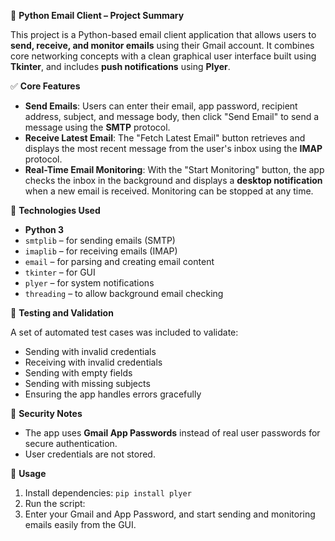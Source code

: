 📧 **Python Email Client – Project Summary**

This project is a Python-based email client application that allows users to **send, receive, and monitor emails** using their Gmail account. It combines core networking concepts with a clean graphical user interface built using **Tkinter**, and includes **push notifications** using **Plyer**.

✅ **Core Features**

- **Send Emails**: Users can enter their email, app password, recipient address, subject, and message body, then click "Send Email" to send a message using the **SMTP** protocol. 
- **Receive Latest Email**: The "Fetch Latest Email" button retrieves and displays the most recent message from the user's inbox using the **IMAP** protocol.
- **Real-Time Email Monitoring**: With the "Start Monitoring" button, the app checks the inbox in the background and displays a **desktop notification** when a new email is received. Monitoring can be stopped at any time.

🧰 **Technologies Used**

- **Python 3**
- `smtplib` – for sending emails (SMTP)
- `imaplib` – for receiving emails (IMAP)
- `email` – for parsing and creating email content
- `tkinter` – for GUI
- `plyer` – for system notifications
- `threading` – to allow background email checking

🧪 **Testing and Validation**

A set of automated test cases was included to validate:
- Sending with invalid credentials
- Receiving with invalid credentials
- Sending with empty fields
- Sending with missing subjects
- Ensuring the app handles errors gracefully

🔐 **Security Notes**

- The app uses **Gmail App Passwords** instead of real user passwords for secure authentication.
- User credentials are not stored.

📂 **Usage**

1. Install dependencies:
   ``pip install plyer``
2. Run the script:
3. Enter your Gmail and App Password, and start sending and monitoring emails easily from the GUI.
